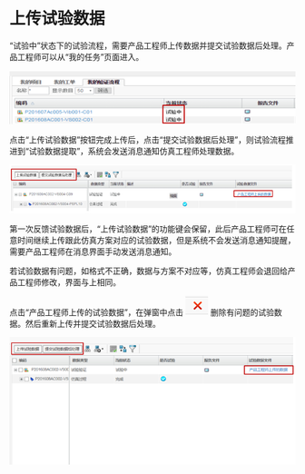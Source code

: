 # 上传试验数据

“试验中”状态下的试验流程，需要产品工程师上传数据并提交试验数据后处理。产品工程师可以从“我的任务”页面进入。

![](/assets/uploadtestdata.png)

点击“上传试验数据”按钮完成上传后，点击“提交试验数据后处理”，则试验流程推进到“试验数据提取”，系统会发送消息通知仿真工程师处理数据。

![](/assets/uploadtestdata1.png)

第一次反馈试验数据后，“上传试验数据”的功能键会保留，此后产品工程师可在任意时间继续上传跟此仿真方案对应的试验数据，但是系统不会发送消息通知提醒，需要产品工程师在消息界面手动发送消息通知。

若试验数据有问题，如格式不正确，数据与方案不对应等，仿真工程师会退回给产品工程师修改，界面与上相同。

点击“产品工程师上传的试验数据”，在弹窗中点击  ![](/assets/deleteicon.png)    删除有问题的试验数据。然后重新上传并提交试验数据后处理。

![](/assets/uploadtestdata2.png)

